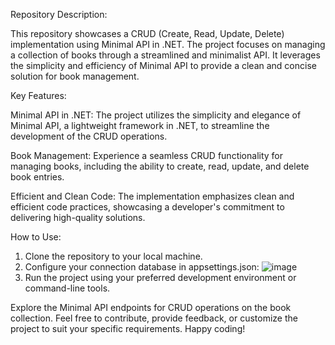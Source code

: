 Repository Description:

This repository showcases a CRUD (Create, Read, Update, Delete) implementation using Minimal API in .NET. The project focuses on managing a collection of books through a streamlined and minimalist API. It leverages the simplicity and efficiency of Minimal API to provide a clean and concise solution for book management.

Key Features:

Minimal API in .NET: The project utilizes the simplicity and elegance of Minimal API, a lightweight framework in .NET, to streamline the development of the CRUD operations.

Book Management: Experience a seamless CRUD functionality for managing books, including the ability to create, read, update, and delete book entries.

Efficient and Clean Code: The implementation emphasizes clean and efficient code practices, showcasing a developer's commitment to delivering high-quality solutions.

How to Use:

1. Clone the repository to your local machine.
2. Configure your connection database in appsettings.json:
![image](https://github.com/Nicholas-Cardoso/MinimalAPI/assets/114934513/3c013037-4a34-4056-b1c3-c30e8473bd67)
5. Run the project using your preferred development environment or command-line tools.

Explore the Minimal API endpoints for CRUD operations on the book collection.
Feel free to contribute, provide feedback, or customize the project to suit your specific requirements. Happy coding!
